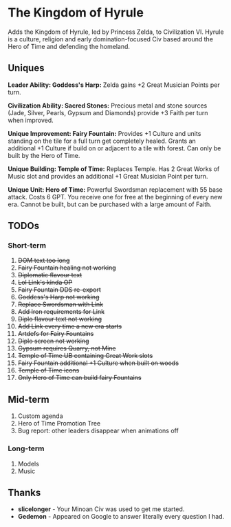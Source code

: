 # The Kingdom of Hyrule

Adds the Kingdom of Hyrule, led by Princess Zelda, to Civilization VI. Hyrule is a culture, religion and early domination-focused Civ based around the Hero of Time and defending the homeland.

## Uniques

**Leader Ability: Goddess's Harp:** Zelda gains +2 Great Musician Points per turn.

**Civilization Ability: Sacred Stones:** Precious metal and stone sources (Jade, Silver, Pearls, Gypsum and Diamonds) provide +3 Faith per turn when improved.

**Unique Improvement: Fairy Fountain:** Provides +1 Culture and units standing on the tile for a full turn get completely healed. Grants an additional +1 Culture if build on or adjacent to a tile with forest. Can only be built by the Hero of Time.

**Unique Building: Temple of Time:** Replaces Temple. Has 2 Great Works of Music slot and provides an additional +1 Great Musician Point per turn.

**Unique Unit: Hero of Time:** Powerful Swordsman replacement with 55 base attack. Costs 6 GPT. You receive one for free at the beginning of every new era. Cannot be built, but can be purchased with a large amount of Faith.

## TODOs

### Short-term

1. ~~DOM text too long~~
2. ~~Fairy Fountain healing not working~~
3. ~~Diplomatic flavour text~~
4. ~~Lol Link's kinda OP~~
5. ~~Fairy Fountain DDS re-export~~
6. ~~Goddess's Harp not working~~
7. ~~Replace Swordsman with Link~~
8. ~~Add Iron requirements for Link~~
9. ~~Diplo flavour text not working~~
10. ~~Add Link every time a new era starts~~
11. ~~Artdefs for Fairy Fountains~~
12. ~~Diplo screen not working~~
13. ~~Gypsum requires Quarry, not Mine~~ 
14. ~~Temple of Time UB containing Great Work slots~~
15. ~~Fairy Fountain additional +1 Culture when built on woods~~
16. ~~Temple of Time icons~~ 
17. ~~Only Hero of Time can build fairy Fountains~~

## Mid-term

1. Custom agenda
2. Hero of Time Promotion Tree
3. Bug report: other leaders disappear when animations off
 
### Long-term

1. Models
2. Music

## Thanks

- **slicelonger** - Your Minoan Civ was used to get me started.
- **Gedemon** - Appeared on Google to answer literally every question I had.
